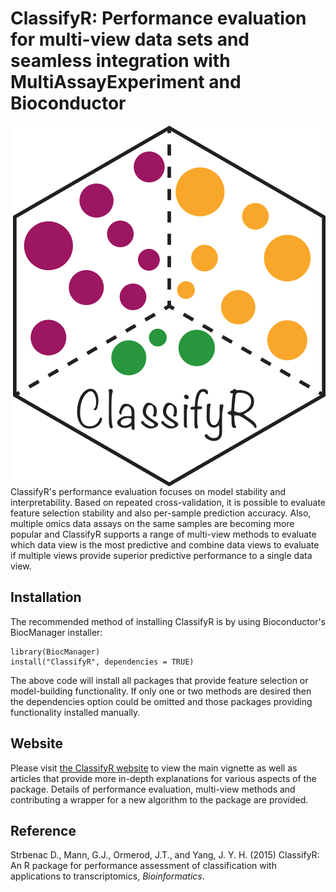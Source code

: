 # ClassifyR: Performance evaluation for multi-view data sets and seamless integration with MultiAssayExperiment and Bioconductor

<img src="man/figures/ClassifyRsticker.png" align="right">

ClassifyR's performance evaluation focuses on model stability and interpretability. Based on repeated cross-validation, it is possible to evaluate feature selection stability and also per-sample prediction accuracy. Also, multiple omics data assays on the same samples are becoming more popular and ClassifyR supports a range of multi-view methods to evaluate which data view is the most predictive and combine data views to evaluate if multiple views provide superior predictive performance to a single data view.

##  Installation 

The recommended method of installing ClassifyR is by using Bioconductor's BiocManager installer:

```
library(BiocManager)
install("ClassifyR", dependencies = TRUE)
```

The above code will install all packages that provide feature selection or model-building functionality. If only one or two methods are desired then the dependencies option could be omitted and those packages providing functionality installed manually. 
 
##  Website

Please visit [the ClassifyR website](https://sydneybiox.github.io/ClassifyR/) to view the main vignette as well as articles that provide more in-depth explanations for various aspects of the package. Details of performance evaluation, multi-view methods and contributing a wrapper for a new algorithm to the package are provided.


## Reference

Strbenac D., Mann, G.J., Ormerod, J.T., and Yang, J. Y. H. (2015) ClassifyR: An R package for performance assessment of classification with applications to transcriptomics, *Bioinformatics*.
